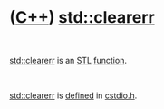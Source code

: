



 

 

 

 

 

([C++](Cpp.md)) [std::clearerr](CppClearerr.md)
=================================================

 

[std::clearerr](CppClearerr.md) is an [STL](CppStl.md)
[function](CppFunction.md).

 

[std::clearerr](CppClearerr.md) is [defined](CppDefinition.md) in
[cstdio.h](CppCstdioH.md).

 

 

 

 

 





 



